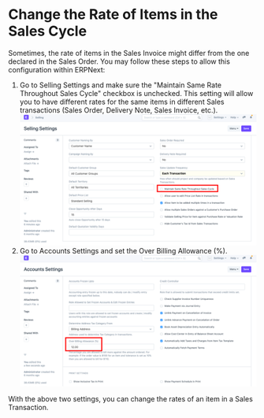 
# Change the Rate of Items in the Sales Cycle



Sometimes, the rate of items in the Sales Invoice might differ from the one declared in the Sales Order. You may follow these steps to allow this configuration within ERPNext:  
1) Go to Selling Settings and make sure the "Maintain Same Rate Throughout Sales Cycle" checkbox is unchecked. This setting will allow you to have different rates for the same items in different Sales transactions (Sales Order, Delivery Note, Sales Invoice, etc.).  
![](/files/SzkWIfA.png)  
2) Go to Accounts Settings and set the Over Billing Allowance (%).  
![](/files/xOc0kCY.png)  
  
With the above two settings, you can change the rates of an item in a Sales Transaction.


